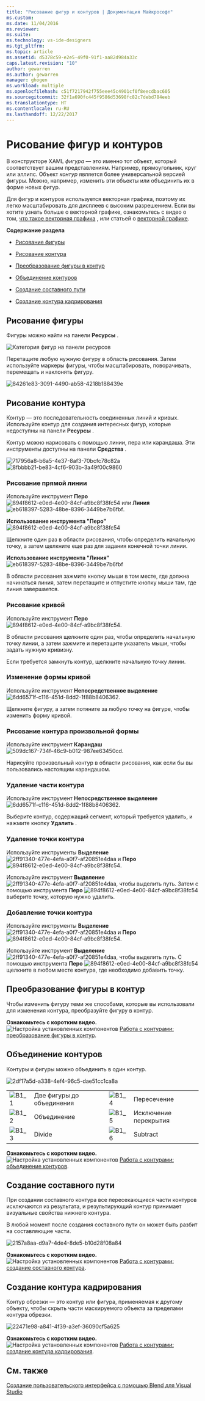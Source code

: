 ```yaml
---
title: "Рисование фигур и контуров | Документация Майкрософт"
ms.custom: 
ms.date: 11/04/2016
ms.reviewer: 
ms.suite: 
ms.technology: vs-ide-designers
ms.tgt_pltfrm: 
ms.topic: article
ms.assetid: d5378c59-e2e5-49f0-91f1-aa82d984a33c
caps.latest.revision: "10"
author: gewarren
ms.author: gewarren
manager: ghogen
ms.workload: multiple
ms.openlocfilehash: c51f7217942f755eee45c4901cf0f8eecdbac605
ms.sourcegitcommit: 32f1a690fc445f9586d53698fc82c7debd784eeb
ms.translationtype: HT
ms.contentlocale: ru-RU
ms.lasthandoff: 12/22/2017
---
```

# <a name="draw-shapes-and-paths"></a>Рисование фигур и контуров
В конструкторе XAML *фигура* — это именно тот объект, который соответствует вашим представлениям. Например, прямоугольник, круг или эллипс. Объект *контур* является более универсальной версией фигуры. Можно, например, изменить эти объекты или объединить их в форме новых фигур.  
  
 Для фигур и контуров используется векторная графика, поэтому их легко масштабировать для дисплеев с высоким разрешением. Если вы хотите узнать больше о векторной графике, ознакомьтесь с видео о том, [что такое векторная графика](https://www.youtube.com/watch?v=MoCSwF0n-io) , или статьей о [векторной графике](http://www.webopedia.com/TERM/V/vector_graphics.html).  
  
 **Содержание раздела**  
  
-   [Рисование фигуры](#Shape)  
  
-   [Рисование контура](#Path)  
  
-   [Преобразование фигуры в контур](#Convert)  
  
-   [Объединение контуров](#Combine)  
  
-   [Создание составного пути](#Compound)  
  
-   [Создание контура кадрирования](#Clipping)  
  
##  <a name="Shape"></a> Рисование фигуры  
 Фигуры можно найти на панели **Ресурсы** .  
  
 ![Категория фигур на панели ресурсов](../designers/media/b4_shapes_assetspanel.png "b4_Shapes_AssetsPanel")  
  
 Перетащите любую нужную фигуру в область рисования. Затем используйте маркеры фигуры, чтобы масштабировать, поворачивать, перемещать и наклонять фигуру.  
  
 ![](../designers/media/84261e83-3091-4490-ab58-4218b188439e.png "84261e83-3091-4490-ab58-4218b188439e")  
  
##  <a name="Path"></a> Рисование контура  
 Контур — это последовательность соединенных линий и кривых. Используйте контур для создания интересных фигур, которые недоступны на панели **Ресурсы** .  
  
 Контур можно нарисовать с помощью линии, пера или карандаша. Эти инструменты доступны на панели **Средства** .  
  
 ![](../designers/media/717956a8-b6a5-4e37-8af3-70bcfc78c82a.png "717956a8-b6a5-4e37-8af3-70bcfc78c82a") ![](../designers/media/8fbbbb21-be83-4cf6-903b-3a49f00c9860.png "8fbbbb21-be83-4cf6-903b-3a49f00c9860")  
  
### <a name="draw-a-straight-line"></a>Рисование прямой линии  
 Используйте инструмент **Перо** ![](../designers/media/894f8612-e0ed-4e00-84cf-a9bc8f38fc54.png "894f8612-e0ed-4e00-84cf-a9bc8f38fc54") или **Линия** ![](../designers/media/eb618397-5283-48be-8396-3449be7b6fbf.png "eb618397-5283-48be-8396-3449be7b6fbf").  
  
 **Использование инструмента "Перо"** ![](../designers/media/894f8612-e0ed-4e00-84cf-a9bc8f38fc54.png "894f8612-e0ed-4e00-84cf-a9bc8f38fc54")  
  
 Щелкните один раз в области рисования, чтобы определить начальную точку, а затем щелкните еще раз для задания конечной точки линии.  
  
 **Использование инструмента "Линия"** ![](../designers/media/eb618397-5283-48be-8396-3449be7b6fbf.png "eb618397-5283-48be-8396-3449be7b6fbf")  
  
 В области рисования зажмите кнопку мыши в том месте, где должна начинаться линия, затем перетащите и отпустите кнопку мыши там, где линия завершается.  
  
### <a name="draw-a-curve"></a>Рисование кривой  
 Используйте инструмент **Перо** ![](../designers/media/894f8612-e0ed-4e00-84cf-a9bc8f38fc54.png "894f8612-e0ed-4e00-84cf-a9bc8f38fc54").  
  
 В области рисования щелкните один раз, чтобы определить начальную точку линии, а затем зажмите и перетащите указатель мыши, чтобы задать нужную кривизну.  
  
 Если требуется замкнуть контур, щелкните начальную точку линии.  
  
### <a name="change-the-shape-of-a-curve"></a>Изменение формы кривой  
 Используйте инструмент **Непосредственное выделение** ![](../designers/media/6dd6571f-c116-451d-8dd2-1f88b8406362.png "6dd6571f-c116-451d-8dd2-1f88b8406362").  
  
 Щелкните фигуру, а затем потяните за любую точку на фигуре, чтобы изменить форму кривой.  
  
### <a name="draw-a-free-form-path"></a>Рисование контура произвольной формы  
 Используйте инструмент **Карандаш** ![](../designers/media/509dc167-734f-46c9-b012-987ee63450cd.png "509dc167-734f-46c9-b012-987ee63450cd").  
  
 Нарисуйте произвольный контур в области рисования, как если бы вы пользовались настоящим карандашом.  
  
### <a name="remove-part-of-a-path"></a>Удаление части контура  
 Используйте инструмент **Непосредственное выделение** ![](../designers/media/6dd6571f-c116-451d-8dd2-1f88b8406362.png "6dd6571f-c116-451d-8dd2-1f88b8406362").  
  
 Выберите контур, содержащий сегмент, который требуется удалить, и нажмите кнопку **Удалить** .  
  
### <a name="remove-a-point-in-a-path"></a>Удаление точки контура  
 Используйте инструменты **Выделение** ![](../designers/media/2ff91340-477e-4efa-a0f7-af20851e4daa.png "2ff91340-477e-4efa-a0f7-af20851e4daa") и **Перо** ![](../designers/media/894f8612-e0ed-4e00-84cf-a9bc8f38fc54.png "894f8612-e0ed-4e00-84cf-a9bc8f38fc54").  
  
 Используйте инструмент **Выделение** ![](../designers/media/2ff91340-477e-4efa-a0f7-af20851e4daa.png "2ff91340-477e-4efa-a0f7-af20851e4daa"), чтобы выделить путь. Затем с помощью инструмента **Перо** ![](../designers/media/894f8612-e0ed-4e00-84cf-a9bc8f38fc54.png "894f8612-e0ed-4e00-84cf-a9bc8f38fc54") выберите точку, которую нужно удалить.  
  
### <a name="add-a-point-to-a-path"></a>Добавление точки контура  
 Используйте инструменты **Выделение** ![](../designers/media/2ff91340-477e-4efa-a0f7-af20851e4daa.png "2ff91340-477e-4efa-a0f7-af20851e4daa") и **Перо** ![](../designers/media/894f8612-e0ed-4e00-84cf-a9bc8f38fc54.png "894f8612-e0ed-4e00-84cf-a9bc8f38fc54").  
  
 Используйте инструмент **Выделение** ![](../designers/media/2ff91340-477e-4efa-a0f7-af20851e4daa.png "2ff91340-477e-4efa-a0f7-af20851e4daa"), чтобы выделить путь. С помощью инструмента **Перо** ![](../designers/media/894f8612-e0ed-4e00-84cf-a9bc8f38fc54.png "894f8612-e0ed-4e00-84cf-a9bc8f38fc54") щелкните в любом месте контура, где необходимо добавить точку.  
  
##  <a name="Convert"></a> Преобразование фигуры в контур  
 Чтобы изменить фигуру теми же способами, которые вы использовали для изменения контура, преобразуйте фигуру в контур.  
  
 **Ознакомьтесь с коротким видео.** ![Настройка установленных компонентов](../designers/media/bldadminconsoleinitialconfigicon.PNG "BldAdminConsoleInitialConfigIcon") [Работа с контурами: преобразование фигуры в контур](https://www.youtube.com/watch?v=Io5bC0-nH6Q#t=147).  
  
##  <a name="Combine"></a> Объединение контуров  
 Контуры и фигуры можно объединить в один контур.  
  
 ![](../designers/media/2df17a5d-a338-4ef4-96c5-dae51cc1ca8a.png "2df17a5d-a338-4ef4-96c5-dae51cc1ca8a")  
  
|||||  
|-|-|-|-|  
|![](../designers/media/b1_1.png "B1_1")|Две фигуры до объединения|![](../designers/media/b1_4.png "B1_4")|Пересечение|  
|![](../designers/media/b1_2.png "B1_2")|Объединение|![](../designers/media/b1_5.png "B1_5")|Исключение перекрытия|  
|![](../designers/media/b1_3.png "B1_3")|Divide|![](../designers/media/b1_6.png "B1_6")|Subtract|  
  
 **Ознакомьтесь с коротким видео.** ![Настройка установленных компонентов](../designers/media/bldadminconsoleinitialconfigicon.PNG "BldAdminConsoleInitialConfigIcon") [Работа с контурами: объединение контуров](https://www.youtube.com/watch?v=Io5bC0-nH6Q#t=195).  
  
##  <a name="Compound"></a> Создание составного пути  
 При создании составного контура все пересекающиеся части контуров исключаются из результата, и результирующий контур принимает визуальные свойства нижнего контура.  
  
 В любой момент после создания составного пути он может быть разбит на составляющие части.  
  
 ![](../designers/media/2157a8aa-d9a7-4de4-8de5-b10d28f08a84.png "2157a8aa-d9a7-4de4-8de5-b10d28f08a84")  
  
 **Ознакомьтесь с коротким видео.** ![Настройка установленных компонентов](../designers/media/bldadminconsoleinitialconfigicon.PNG "BldAdminConsoleInitialConfigIcon") [Работа с контурами: создание составного контура](https://www.youtube.com/watch?v=Io5bC0-nH6Q).  
  
##  <a name="Clipping"></a> Создание контура кадрирования  
 Контур обрезки — это контур или фигура, применяемая к другому объекту, чтобы скрыть части маскируемого объекта за пределами контура обрезки.  
  
 ![](../designers/media/22471e98-a841-4f39-a3ef-36090cf5a625.png "22471e98-a841-4f39-a3ef-36090cf5a625")  
  
 **Ознакомьтесь с коротким видео.** ![Настройка установленных компонентов](../designers/media/bldadminconsoleinitialconfigicon.PNG "BldAdminConsoleInitialConfigIcon") [Работа с контурами: создание контура кадрирования](https://www.youtube.com/watch?v=Io5bC0-nH6Q#t=232).  
  
## <a name="see-also"></a>См. также  
 [Создание пользовательского интерфейса с помощью Blend для Visual Studio](../designers/creating-a-ui-by-using-blend-for-visual-studio.md)